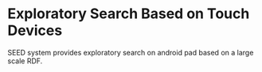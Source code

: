 # Exploratory Search Based on Touch Devices
SEED system provides exploratory search on android pad based on a large scale RDF.
